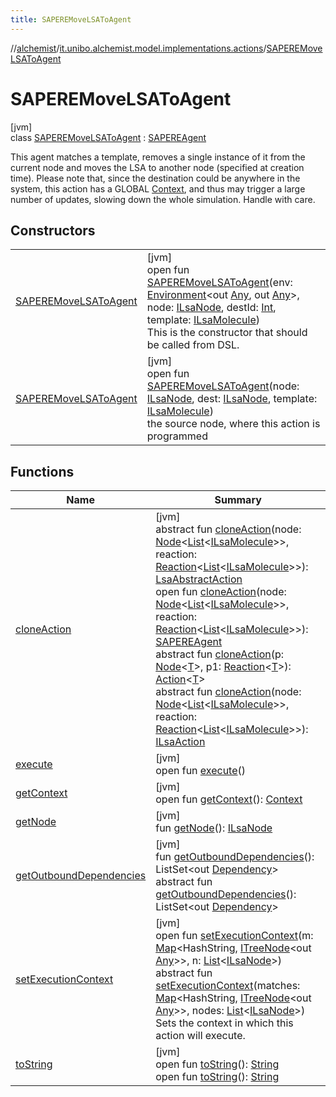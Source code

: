 ```yaml
---
title: SAPEREMoveLSAToAgent
---
```

//[alchemist](../../../index.html)/[it.unibo.alchemist.model.implementations.actions](../index.html)/[SAPEREMoveLSAToAgent](index.html)



# SAPEREMoveLSAToAgent



[jvm]\
class [SAPEREMoveLSAToAgent](index.html) : [SAPEREAgent](../-s-a-p-e-r-e-agent/index.html)

This agent matches a template, removes a single instance of it from the current node and moves the LSA to another node (specified at creation time). Please note that, since the destination could be anywhere in the system, this action has a GLOBAL [Context](../../it.unibo.alchemist.model.interfaces/-context/index.html), and thus may trigger a large number of updates, slowing down the whole simulation. Handle with care.



## Constructors


| | |
|---|---|
| [SAPEREMoveLSAToAgent](-s-a-p-e-r-e-move-l-s-a-to-agent.html) | [jvm]<br>open fun [SAPEREMoveLSAToAgent](-s-a-p-e-r-e-move-l-s-a-to-agent.html)(env: [Environment](../../it.unibo.alchemist.model.interfaces/-environment/index.html)<out [Any](https://kotlinlang.org/api/latest/jvm/stdlib/kotlin/-any/index.html), out [Any](https://kotlinlang.org/api/latest/jvm/stdlib/kotlin/-any/index.html)>, node: [ILsaNode](../../it.unibo.alchemist.model.interfaces/-i-lsa-node/index.html), destId: [Int](https://kotlinlang.org/api/latest/jvm/stdlib/kotlin/-int/index.html), template: [ILsaMolecule](../../it.unibo.alchemist.model.interfaces/-i-lsa-molecule/index.html))<br>This is the constructor that should be called from DSL. |
| [SAPEREMoveLSAToAgent](-s-a-p-e-r-e-move-l-s-a-to-agent.html) | [jvm]<br>open fun [SAPEREMoveLSAToAgent](-s-a-p-e-r-e-move-l-s-a-to-agent.html)(node: [ILsaNode](../../it.unibo.alchemist.model.interfaces/-i-lsa-node/index.html), dest: [ILsaNode](../../it.unibo.alchemist.model.interfaces/-i-lsa-node/index.html), template: [ILsaMolecule](../../it.unibo.alchemist.model.interfaces/-i-lsa-molecule/index.html))<br>the source node, where this action is programmed |


## Functions


| Name | Summary |
|---|---|
| [cloneAction](../-lsa-abstract-action/clone-action.html) | [jvm]<br>abstract fun [cloneAction](../-lsa-abstract-action/clone-action.html)(node: [Node](../../it.unibo.alchemist.model.interfaces/-node/index.html)<[List](https://docs.oracle.com/javase/8/docs/api/java/util/List.html)<[ILsaMolecule](../../it.unibo.alchemist.model.interfaces/-i-lsa-molecule/index.html)>>, reaction: [Reaction](../../it.unibo.alchemist.model.interfaces/-reaction/index.html)<[List](https://docs.oracle.com/javase/8/docs/api/java/util/List.html)<[ILsaMolecule](../../it.unibo.alchemist.model.interfaces/-i-lsa-molecule/index.html)>>): [LsaAbstractAction](../-lsa-abstract-action/index.html)<br>open fun [cloneAction](../-s-a-p-e-r-e-agent/clone-action.html)(node: [Node](../../it.unibo.alchemist.model.interfaces/-node/index.html)<[List](https://docs.oracle.com/javase/8/docs/api/java/util/List.html)<[ILsaMolecule](../../it.unibo.alchemist.model.interfaces/-i-lsa-molecule/index.html)>>, reaction: [Reaction](../../it.unibo.alchemist.model.interfaces/-reaction/index.html)<[List](https://docs.oracle.com/javase/8/docs/api/java/util/List.html)<[ILsaMolecule](../../it.unibo.alchemist.model.interfaces/-i-lsa-molecule/index.html)>>): [SAPEREAgent](../-s-a-p-e-r-e-agent/index.html)<br>abstract fun [cloneAction](../../it.unibo.alchemist.model.interfaces/-action/clone-action.html)(p: [Node](../../it.unibo.alchemist.model.interfaces/-node/index.html)<[T](../../it.unibo.alchemist.model.implementations.conditions/-abstract-condition/index.html)>, p1: [Reaction](../../it.unibo.alchemist.model.interfaces/-reaction/index.html)<[T](../../it.unibo.alchemist.model.implementations.conditions/-abstract-condition/index.html)>): [Action](../../it.unibo.alchemist.model.interfaces/-action/index.html)<[T](../../it.unibo.alchemist.model.implementations.conditions/-abstract-condition/index.html)><br>abstract fun [cloneAction](../../it.unibo.alchemist.model.interfaces/-i-lsa-action/clone-action.html)(node: [Node](../../it.unibo.alchemist.model.interfaces/-node/index.html)<[List](https://docs.oracle.com/javase/8/docs/api/java/util/List.html)<[ILsaMolecule](../../it.unibo.alchemist.model.interfaces/-i-lsa-molecule/index.html)>>, reaction: [Reaction](../../it.unibo.alchemist.model.interfaces/-reaction/index.html)<[List](https://docs.oracle.com/javase/8/docs/api/java/util/List.html)<[ILsaMolecule](../../it.unibo.alchemist.model.interfaces/-i-lsa-molecule/index.html)>>): [ILsaAction](../../it.unibo.alchemist.model.interfaces/-i-lsa-action/index.html) |
| [execute](execute.html) | [jvm]<br>open fun [execute](execute.html)() |
| [getContext](get-context.html) | [jvm]<br>open fun [getContext](get-context.html)(): [Context](../../it.unibo.alchemist.model.interfaces/-context/index.html) |
| [getNode](../-lsa-abstract-action/get-node.html) | [jvm]<br>fun [getNode](../-lsa-abstract-action/get-node.html)(): [ILsaNode](../../it.unibo.alchemist.model.interfaces/-i-lsa-node/index.html) |
| [getOutboundDependencies](../-abstract-action/get-outbound-dependencies.html) | [jvm]<br>fun [getOutboundDependencies](../-abstract-action/get-outbound-dependencies.html)(): ListSet<out [Dependency](../../it.unibo.alchemist.model.interfaces/-dependency/index.html)><br>abstract fun [getOutboundDependencies](../../it.unibo.alchemist.model.interfaces/-i-lsa-action/get-outbound-dependencies.html)(): ListSet<out [Dependency](../../it.unibo.alchemist.model.interfaces/-dependency/index.html)> |
| [setExecutionContext](../-lsa-abstract-action/set-execution-context.html) | [jvm]<br>open fun [setExecutionContext](../-lsa-abstract-action/set-execution-context.html)(m: [Map](https://docs.oracle.com/javase/8/docs/api/java/util/Map.html)<HashString, [ITreeNode](../../it.unibo.alchemist.expressions.interfaces/-i-tree-node/index.html)<out [Any](https://kotlinlang.org/api/latest/jvm/stdlib/kotlin/-any/index.html)>>, n: [List](https://docs.oracle.com/javase/8/docs/api/java/util/List.html)<[ILsaNode](../../it.unibo.alchemist.model.interfaces/-i-lsa-node/index.html)>)<br>abstract fun [setExecutionContext](../../it.unibo.alchemist.model.interfaces/-i-lsa-action/set-execution-context.html)(matches: [Map](https://docs.oracle.com/javase/8/docs/api/java/util/Map.html)<HashString, [ITreeNode](../../it.unibo.alchemist.expressions.interfaces/-i-tree-node/index.html)<out [Any](https://kotlinlang.org/api/latest/jvm/stdlib/kotlin/-any/index.html)>>, nodes: [List](https://docs.oracle.com/javase/8/docs/api/java/util/List.html)<[ILsaNode](../../it.unibo.alchemist.model.interfaces/-i-lsa-node/index.html)>)<br>Sets the context in which this action will execute. |
| [toString](../-abstract-action/to-string.html) | [jvm]<br>open fun [toString](../-abstract-action/to-string.html)(): [String](https://docs.oracle.com/javase/8/docs/api/java/lang/String.html)<br>open fun [toString](../-s-a-p-e-r-e-agent/to-string.html)(): [String](https://docs.oracle.com/javase/8/docs/api/java/lang/String.html) |

